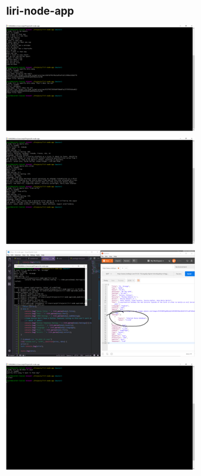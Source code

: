 # liri-node-app

![alt text](images/my-tweets-spotify.png)

![alt text](images/movie-this.png)

![alt text](images/rating-bug.png)

![alt text](images/do-what-it-says.png)
